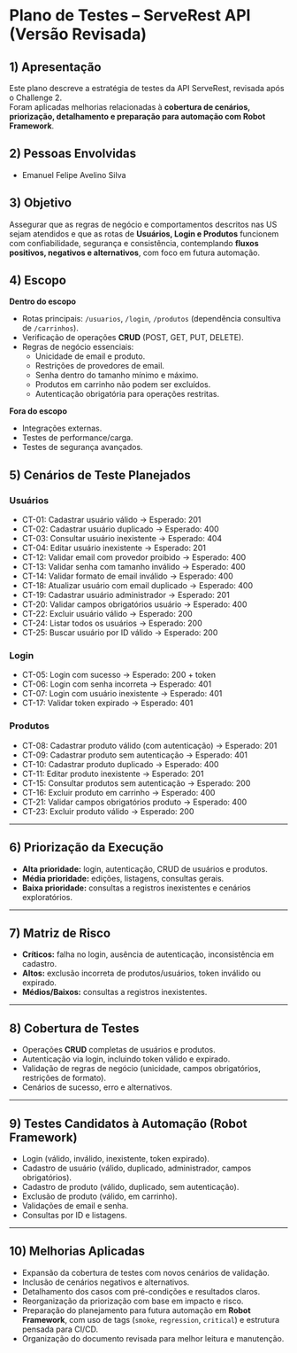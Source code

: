 # Plano de Testes – ServeRest API (Versão Revisada)

## 1) Apresentação
Este plano descreve a estratégia de testes da API ServeRest, revisada após o Challenge 2.  
Foram aplicadas melhorias relacionadas à **cobertura de cenários, priorização, detalhamento e preparação para automação com Robot Framework**.

## 2) Pessoas Envolvidas
- Emanuel Felipe Avelino Silva  

## 3) Objetivo
Assegurar que as regras de negócio e comportamentos descritos nas US sejam atendidos e que as rotas de **Usuários, Login e Produtos** funcionem com confiabilidade, segurança e consistência, contemplando **fluxos positivos, negativos e alternativos**, com foco em futura automação.

## 4) Escopo
**Dentro do escopo**  
- Rotas principais: `/usuarios`, `/login`, `/produtos` (dependência consultiva de `/carrinhos`).  
- Verificação de operações **CRUD** (POST, GET, PUT, DELETE).  
- Regras de negócio essenciais:  
  - Unicidade de email e produto.  
  - Restrições de provedores de email.  
  - Senha dentro do tamanho mínimo e máximo.  
  - Produtos em carrinho não podem ser excluídos.  
  - Autenticação obrigatória para operações restritas.  

**Fora do escopo**  
- Integrações externas.  
- Testes de performance/carga.  
- Testes de segurança avançados.  

## 5) Cenários de Teste Planejados

### Usuários
- CT-01: Cadastrar usuário válido → Esperado: 201  
- CT-02: Cadastrar usuário duplicado → Esperado: 400  
- CT-03: Consultar usuário inexistente → Esperado: 404  
- CT-04: Editar usuário inexistente → Esperado: 201  
- CT-12: Validar email com provedor proibido → Esperado: 400  
- CT-13: Validar senha com tamanho inválido → Esperado: 400  
- CT-14: Validar formato de email inválido → Esperado: 400  
- CT-18: Atualizar usuário com email duplicado → Esperado: 400  
- CT-19: Cadastrar usuário administrador → Esperado: 201  
- CT-20: Validar campos obrigatórios usuário → Esperado: 400  
- CT-22: Excluir usuário válido → Esperado: 200  
- CT-24: Listar todos os usuários → Esperado: 200  
- CT-25: Buscar usuário por ID válido → Esperado: 200  

### Login
- CT-05: Login com sucesso → Esperado: 200 + token  
- CT-06: Login com senha incorreta → Esperado: 401  
- CT-07: Login com usuário inexistente → Esperado: 401  
- CT-17: Validar token expirado → Esperado: 401  

### Produtos
- CT-08: Cadastrar produto válido (com autenticação) → Esperado: 201  
- CT-09: Cadastrar produto sem autenticação → Esperado: 401  
- CT-10: Cadastrar produto duplicado → Esperado: 400  
- CT-11: Editar produto inexistente → Esperado: 201  
- CT-15: Consultar produtos sem autenticação → Esperado: 200  
- CT-16: Excluir produto em carrinho → Esperado: 400  
- CT-21: Validar campos obrigatórios produto → Esperado: 400  
- CT-23: Excluir produto válido → Esperado: 200  

---

## 6) Priorização da Execução
- **Alta prioridade:** login, autenticação, CRUD de usuários e produtos.  
- **Média prioridade:** edições, listagens, consultas gerais.  
- **Baixa prioridade:** consultas a registros inexistentes e cenários exploratórios.  

---

## 7) Matriz de Risco
- **Críticos:** falha no login, ausência de autenticação, inconsistência em cadastro.  
- **Altos:** exclusão incorreta de produtos/usuários, token inválido ou expirado.  
- **Médios/Baixos:** consultas a registros inexistentes.  

---

## 8) Cobertura de Testes
- Operações **CRUD** completas de usuários e produtos.  
- Autenticação via login, incluindo token válido e expirado.  
- Validação de regras de negócio (unicidade, campos obrigatórios, restrições de formato).  
- Cenários de sucesso, erro e alternativos.  

---

## 9) Testes Candidatos à Automação (Robot Framework)
- Login (válido, inválido, inexistente, token expirado).  
- Cadastro de usuário (válido, duplicado, administrador, campos obrigatórios).  
- Cadastro de produto (válido, duplicado, sem autenticação).  
- Exclusão de produto (válido, em carrinho).  
- Validações de email e senha.  
- Consultas por ID e listagens.  

---

## 10) Melhorias Aplicadas
- Expansão da cobertura de testes com novos cenários de validação.  
- Inclusão de cenários negativos e alternativos.  
- Detalhamento dos casos com pré-condições e resultados claros.  
- Reorganização da priorização com base em impacto e risco.  
- Preparação do planejamento para futura automação em **Robot Framework**, com uso de tags (`smoke`, `regression`, `critical`) e estrutura pensada para CI/CD.  
- Organização do documento revisada para melhor leitura e manutenção.  
